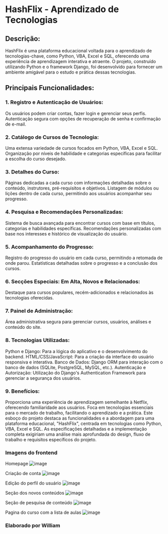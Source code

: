 # HashFlix - Aprendizado de Tecnologias

## Descrição:
HashFlix é uma plataforma educacional voltada para o aprendizado de tecnologias-chave, como Python, VBA, Excel e SQL, oferecendo uma experiência de aprendizagem interativa e atraente. O projeto, construído utilizando Python e o framework Django, foi desenvolvido para fornecer um ambiente amigável para o estudo e prática dessas tecnologias.

## Principais Funcionalidades:

### 1. Registro e Autenticação de Usuários:
Os usuários podem criar contas, fazer login e gerenciar seus perfis.
Autenticação segura com opções de recuperação de senha e confirmação de e-mail.


### 2. Catálogo de Cursos de Tecnologia:
Uma extensa variedade de cursos focados em Python, VBA, Excel e SQL.
Organização por níveis de habilidade e categorias específicas para facilitar a escolha do curso desejado.


### 3. Detalhes do Curso:
Páginas dedicadas a cada curso com informações detalhadas sobre o conteúdo, instrutores, pré-requisitos e objetivos.
Listagem de módulos ou lições dentro de cada curso, permitindo aos usuários acompanhar seu progresso.


### 4. Pesquisa e Recomendações Personalizadas:
Sistema de busca avançada para encontrar cursos com base em títulos, categorias e habilidades específicas.
Recomendações personalizadas com base nos interesses e histórico de visualização do usuário.


### 5. Acompanhamento do Progresso:
Registro do progresso do usuário em cada curso, permitindo a retomada de onde parou.
Estatísticas detalhadas sobre o progresso e a conclusão dos cursos.


### 6. Secções Especiais: Em Alta, Novos e Relacionados:
Destaque para cursos populares, recém-adicionados e relacionados às tecnologias oferecidas.


### 7. Painel de Administração:
Área administrativa segura para gerenciar cursos, usuários, análises e conteúdo do site.


### 8. Tecnologias Utilizadas:
Python e Django: Para a lógica do aplicativo e o desenvolvimento do backend.
HTML/CSS/JavaScript: Para a criação da interface do usuário responsiva e interativa.
Banco de Dados: Django ORM para interação com o banco de dados (SQLite, PostgreSQL, MySQL, etc.).
Autenticação e Autorização: Utilização do Django's Authentication Framework para gerenciar a segurança dos usuários.


### 9. Benefícios:
Proporciona uma experiência de aprendizagem semelhante à Netflix, oferecendo familiaridade aos usuários.
Foca em tecnologias essenciais para o mercado de trabalho, facilitando o aprendizado e a prática.
Este esboço do projeto destaca as funcionalidades e a abordagem para uma plataforma educacional, "HashFlix", centrada em tecnologias como Python, VBA, Excel e SQL. As especificações detalhadas e a implementação completa exigiriam uma análise mais aprofundada do design, fluxo de trabalho e requisitos específicos do projeto.


### Imagens do frontend
Homepage
![image](https://github.com/wdesouza95/hashflix_william/assets/114028870/d82b1e94-8157-455e-a641-d4e8148dd555)

Criação de conta
![image](https://github.com/wdesouza95/hashflix_william/assets/114028870/e9364142-0eb1-4ad2-97ca-29f1ab7e03f5)

Edição do perfil do usuário
![image](https://github.com/wdesouza95/hashflix_william/assets/114028870/7918146b-2d30-4958-99b7-37d7052036e8)

Seção dos novos conteúdos
![image](https://github.com/wdesouza95/hashflix_william/assets/114028870/1ce84ebb-f8ac-4d94-b2d8-101fb9c19ab4)

Seção de pesquisa de conteúdo
![image](https://github.com/wdesouza95/hashflix_william/assets/114028870/97ae52a2-8d8b-4d45-a26a-5b640c360db3)

Pagina do curso com a lista de aulas
![image](https://github.com/wdesouza95/hashflix_william/assets/114028870/c9db5f3b-7192-43e2-b2d9-835d054a3aff)




### Elaborado por William
